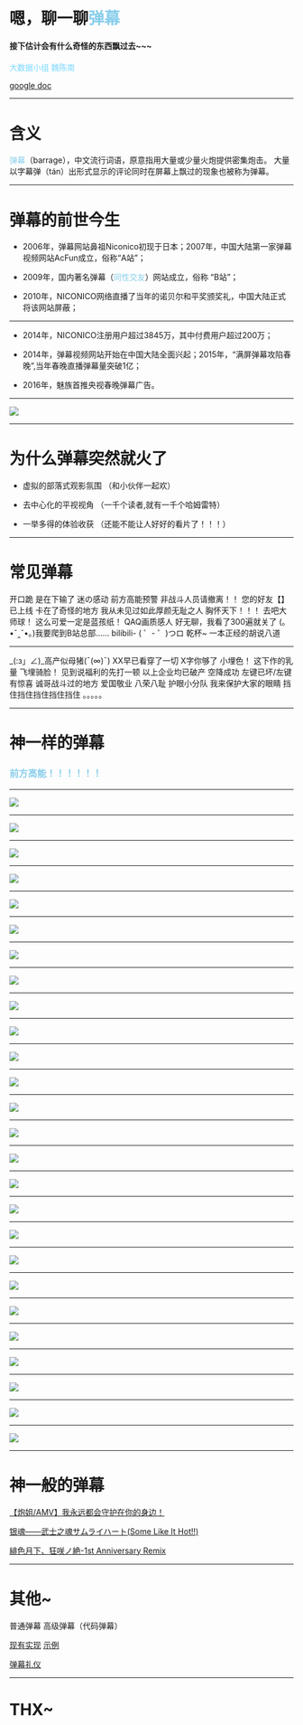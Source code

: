 # 嗯，聊一聊<font color="skyblue">弹幕</font>

#### 接下估计会有什么奇怪的东西飘过去~~~

<font color="#79d8ff">大数据小组 魏陈南</font>

[google doc](https://docs.google.com/presentation/d/1VA5iydRnh0_l9hqTI23Aww5zPRpqBXuNnnHZkrxWq2g/edit?usp=sharing)

----

# 含义

<font color="skyblue">弹幕</font>（barrage），中文流行词语，原意指用大量或少量火炮提供密集炮击。
大量以字幕弹（tán）出形式显示的评论同时在屏幕上飘过的现象也被称为弹幕。

----

# 弹幕的前世今生

- 2006年，弹幕网站鼻祖Niconico初现于日本；2007年，中国大陆第一家弹幕视频网站AcFun成立，俗称“A站”；

- 2009年，国内著名弹幕（<font color="skyblue">同性交友</font>）网站成立，俗称 “B站”；

- 2010年，NICONICO网络直播了当年的诺贝尔和平奖颁奖礼，中国大陆正式将该网站屏蔽；

----

- 2014年，NICONICO注册用户超过3845万，其中付费用户超过200万；

- 2014年，弹幕视频网站开始在中国大陆全面兴起；2015年，“满屏弹幕攻陷春晚”,当年春晚直播弹幕量突破1亿；

- 2016年，魅族首推央视春晚弹幕广告。

----

![](http://www.nlush.com/PUB/./public/database/share/调研.jpg)

----

# 为什么弹幕突然就火了

- 虚拟的部落式观影氛围 （和小伙伴一起欢）

- 去中心化的平视视角 （一千个读者,就有一千个哈姆雷特）

- 一举多得的体验收获 （还能不能让人好好的看片了！！！）

----

# 常见弹幕

开口跪     是在下输了    迷の感动    前方高能预警    非战斗人员请撤离！！
您的好友【】已上线    卡在了奇怪的地方    我从未见过如此厚颜无耻之人 胸怀天下！！！ 
去吧大师球！   这么可爱一定是蓝孩纸！   QAQ画质感人     好无聊，我看了300遍就关了
(｡•ˇ‸ˇ•｡)我要爬到B站总部……    bilibili- ( ゜- ゜)つロ 乾杯~     一本正经的胡说八道

----

_(:з」∠)_高产似母猪(ˉ(∞)ˉ)    XX早已看穿了一切    X字你够了    小埋色！    这下作的乳量
飞埋骑脸！    见到说福利的先打一顿     以上企业均已破产     空降成功
左键已坏/左键有惊喜    诚哥战斗过的地方     爱国敬业
八荣八耻    护眼小分队    我来保护大家的眼睛 挡住挡住挡住挡住挡住  。。。。。

----

# 神一样的弹幕

### <font color="skyblue">前方高能！！！！！！</font>

----

![](http://www.nlush.com/PUB/./public/database/share/me.png)

----

![](http://www.nlush.com/PUB/./public/database/share/麻将.jpg)

----

![](http://www.nlush.com/PUB/./public/database/share/神弹幕.jpeg)

----

![](http://www.nlush.com/PUB/./public/database/share/巨人.png)

----

![](http://www.nlush.com/PUB/./public/database/share/喰种0.jpg)

----

![](http://www.nlush.com/PUB/./public/database/share/喰种1.jpg)

----

![](http://www.nlush.com/PUB/./public/database/share/喰种2.jpg)

----

![](http://www.nlush.com/PUB/./public/database/share/喰种3.jpg)

----

![](http://www.nlush.com/PUB/./public/database/share/经验值0.jpg)

----

![](http://www.nlush.com/PUB/./public/database/share/经验值1.jpg)

----

![](http://www.nlush.com/PUB/./public/database/share/星星0.jpg)

----

![](http://www.nlush.com/PUB/./public/database/share/星星1.jpg)

----

![](http://www.nlush.com/PUB/./public/database/share/尔康-0.jpg)

----

![](http://www.nlush.com/PUB/./public/database/share/尔康-1.jpg)

----

![](http://www.nlush.com/PUB/./public/database/share/那朵花0.jpeg)

----

![](http://www.nlush.com/PUB/./public/database/share/那朵花1.jpeg)

----

![](http://www.nlush.com/PUB/./public/database/share/那朵花2.jpeg)

----

![](http://www.nlush.com/PUB/./public/database/share/那朵花3.jpeg)


----

![](http://www.nlush.com/PUB/./public/database/share/那朵花4.jpeg)

----

![](http://www.nlush.com/PUB/./public/database/share/那朵花5.jpeg)

----

![](http://www.nlush.com/PUB/./public/database/share/尔康0.jpg)

----

![](http://www.nlush.com/PUB/./public/database/share/尔康1.jpg)


----

![](http://www.nlush.com/PUB/./public/database/share/尔康2.jpg)

----

![](http://www.nlush.com/PUB/./public/database/share/尔康3.jpg)

----

![](http://www.nlush.com/PUB/./public/database/share/尔康4.jpg)

----

![](http://www.nlush.com/PUB/./public/database/share/尔康5.jpg)

----

# 神一般的弹幕

[【炮姐/AMV】我永远都会守护在你的身边！](http://www.bilibili.com/video/av810872/)

[银魂——武士之魂サムライハート(Some Like It Hot!!)](http://www.bilibili.com/video/av113221/)

[緋色月下、狂咲ノ絶-1st Anniversary Remix](http://www.bilibili.com/video/av39444/)

----

# 其他~

普通弹幕 高级弹幕（代码弹幕）

[现有实现](https://github.com/jabbany/CommentCoreLibrary) [示例](http://jabbany.github.io/CommentCoreLibrary/demo/)

[弹幕礼仪](http://www.bilibili.com/html/help.html#d5)

----

# THX~





